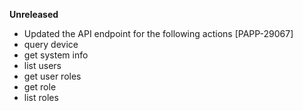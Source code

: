 **Unreleased**
* Updated the API endpoint for the following actions [PAPP-29067]
* query device
* get system info
* list users
* get user roles
* get role
* list roles
